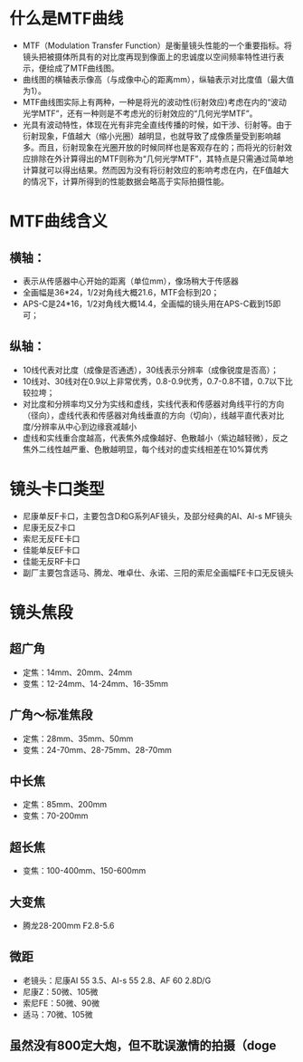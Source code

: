 # 什么是MTF曲线

- MTF（Modulation Transfer Function）是衡量镜头性能的一个重要指标。将镜头把被摄体所具有的对比度再现到像面上的忠诚度以空间频率特性进行表示，便绘成了MTF曲线图。
- 曲线图的横轴表示像高（与成像中心的距离mm），纵轴表示对比度值（最大值为1）。
- MTF曲线图实际上有两种，一种是将光的波动性(衍射效应)考虑在内的“波动光学MTF”，还有一种则是不考虑光的衍射效应的“几何光学MTF”。
- 光具有波动特性，体现在光有非完全直线传播的时候，如干涉、衍射等。由于衍射现象，F值越大（缩小光圈）越明显，也就导致了成像质量受到影响越多。而且，衍射现象在光圈开放的时候同样也是客观存在的；而将光的衍射效应排除在外计算得出的MTF则称为“几何光学MTF”，其特点是只需通过简单地计算就可以得出结果。然而因为没有将衍射效应的影响考虑在内，在F值越大的情况下，计算所得到的性能数据会略高于实际拍摄性能。

# MTF曲线含义

## 横轴：
- 表示从传感器中心开始的距离（单位mm），像场稍大于传感器
- 全画幅是36*24，1/2对角线大概21.6，MTF会标到20；
- APS-C是24*16，1/2对角线大概14.4，全画幅的镜头用在APS-C截到15即可；

## 纵轴：
- 10线代表对比度（成像是否通透），30线表示分辨率（成像锐度是否高）；
- 10线对、30线对在0.9以上非常优秀，0.8-0.9优秀，0.7-0.8不错，0.7以下比较拉垮；
- 对比度和分辨率均又分为实线和虚线，实线代表和传感器对角线平行的方向（径向），虚线代表和传感器对角线垂直的方向（切向），线越平直代表对比度/分辨率从中心到边缘衰减越小
- 虚线和实线重合度越高，代表焦外成像越好、色散越小（紫边越轻微），反之焦外二线性越严重、色散越明显，每个线对的虚实线相差在10%算优秀


# 镜头卡口类型
- 尼康单反F卡口，主要包含D和G系列AF镜头，及部分经典的AI、AI-s MF镜头
- 尼康无反Z卡口
- 索尼无反FE卡口
- 佳能单反EF卡口
- 佳能无反RF卡口
- 副厂主要包含适马、腾龙、唯卓仕、永诺、三阳的索尼全画幅FE卡口无反镜头


# 镜头焦段

## 超广角
- 定焦：14mm、20mm、24mm
- 变焦：12-24mm、14-24mm、16-35mm

## 广角～标准焦段
- 定焦：28mm、35mm、50mm
- 变焦：24-70mm、28-75mm、28-70mm

## 中长焦
- 定焦：85mm、200mm
- 变焦：70-200mm

## 超长焦
- 变焦：100-400mm、150-600mm

## 大变焦
- 腾龙28-200mm F2.8-5.6

## 微距
- 老镜头：尼康AI 55 3.5、AI-s 55 2.8、AF 60 2.8D/G
- 尼康Z：50微、105微
- 索尼FE：50微、90微
- 适马：70微、105微

## 虽然没有800定大炮，但不耽误激情的拍摄（doge



